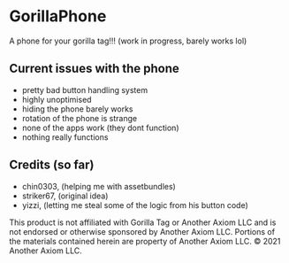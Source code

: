 # GorillaPhone
A phone for your gorilla tag!!! (work in progress, barely works lol)

## Current issues with the phone
- pretty bad button handling system
- highly unoptimised
- hiding the phone barely works
- rotation of the phone is strange
- none of the apps work (they dont function)
- nothing really functions

## Credits (so far)
- chin0303, (helping me with assetbundles)
- striker67, (original idea)
- yizzi, (letting me steal some of the logic from his button code)

This product is not affiliated with Gorilla Tag or Another Axiom LLC and is not endorsed or otherwise sponsored by Another Axiom LLC. Portions of the materials contained herein are property of Another Axiom LLC. © 2021 Another Axiom LLC.
